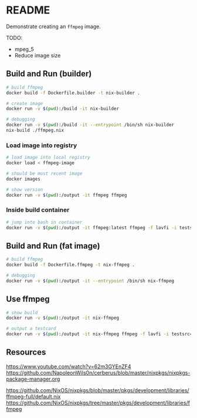# README

Demonstrate creating an `ffmpeg` image.


TODO:

* mpeg_5
* Reduce image size


## Build and Run (builder)

```sh
# build ffmpeg 
docker build -f Dockerfile.builder -t nix-builder .

# create image
docker run -v $(pwd):/build -it nix-builder     

# debugging
docker run -v $(pwd):/build -it --entrypoint /bin/sh nix-builder
nix-build ./ffmpeg.nix 
```

### Load image into registry

```sh
# load image into local registry
docker load < ffmpeg-image

# should be most recent image
docker images

# show version
docker run -v $(pwd):/output -it ffmpeg ffmpeg
```

### Inside build container

```sh
# jump into bash in container
docker run -v $(pwd):/output -it ffmpeg:latest ffmpeg -f lavfi -i testsrc=size=1920x1080 -t 20 -pix_fmt yuv420p -vf "drawtext=fontfile=/windows/fonts/arial.ttf:text='Testcard':fontcolor=white:fontsize=100" /output/testcard_1080p2.mp4

```

## Build and Run (fat image)

```sh
# build ffmpeg 
docker build -f Dockerfile.ffmpeg -t nix-ffmpeg .

# debugging
docker run -v $(pwd):/output -it --entrypoint /bin/sh nix-ffmpeg   
```

## Use ffmpeg

```sh
# show build 
docker run -v $(pwd):/output -it nix-ffmpeg 

# output a testcard 
docker run -v $(pwd):/output -it nix-ffmpeg ffmpeg -f lavfi -i testsrc=size=1920x1080 -t 20 -pix_fmt yuv420p -vf "drawtext=fontfile=/windows/fonts/arial.ttf:text='Testcard':fontcolor=white:fontsize=100" /output/testcard_1080p.mp4
```



## Resources
https://www.youtube.com/watch?v=62m3GYEnZF4
https://github.com/NapoleonWils0n/cerberus/blob/master/nixpkgs/nixpkgs-package-manager.org

https://github.com/NixOS/nixpkgs/blob/master/pkgs/development/libraries/ffmpeg-full/default.nix
https://github.com/NixOS/nixpkgs/tree/master/pkgs/development/libraries/ffmpeg
